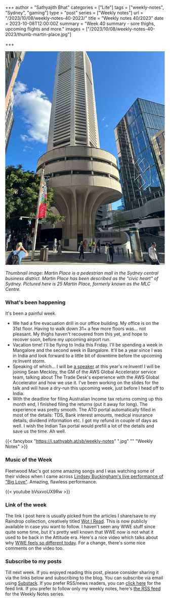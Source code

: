 +++
author = "Sathyajith Bhat"
categories = ["Life"]
tags = ["weekly-notes", "Sydney", "gaming"]
type = "post"
series = ["Weekly notes"]
url = "/2023/10/08/weekly-notes-40-2023/"
title = "Weekly notes 40/2023"
date = 2023-10-08T12:00:00Z
summary = "Week 40 summary - sore thighs, upcoming flights and more."
images = ["/2023/10/08/weekly-notes-40-2023/thumb-martin-place.jpg"]

+++

![](thumb-martin-place.jpg)

_Thumbnail image: Martin Place is a pedestrian mall in the Sydney central business district. Martin Place has been described as the "civic heart" of Sydney. Pictured here is 25 Martin Place, formerly known as the MLC Centre._

### What's been happening

It's been a painful week. 

* We had a fire evacuation drill in our office building. My office is on the 31st floor. Having to walk down 31+ a few more floors was... not pleasant. My thighs haven't recovered from this yet, and hope to recover soon, before my upcoming airport run.
* Vacation time! I'll be flying to India this Friday. I'll be spending a week in Mangalore and the second week in Bangalore. It'll be a year since I was in India and look forward to a little bit of downtime before the upcoming re:Invent storm.
* Speaking of which... I will be [a speaker](https://hub.reinvent.awsevents.com/attendee-portal/catalog/?search=NET327) at this year's re:Invent! I will be joining Sean Meckley, the GM of the AWS Global Accelerator service team, talking about The Trade Desk's experience with the AWS Global Accelerator and how we use it. I've been working on the slides for the talk and will have a dry-run this upcoming week, just before I head off to India.
* With the deadline for filing Australian Income tax returns coming up this month end, I finished filing the returns (put it away for long). The experience was pretty smooth. The ATO portal automatically filled in most of the details: TDS, Bank interest amounts, medical insurance details, dividend information etc. I got my refund in couple of days as well. I wish the Indian Tax portal would prefill a lot of the details and save us the time. Ah well.


{{< fancybox "https://i.sathyabh.at/sb/weekly-notes" ".jpg" "" "Weekly Notes" >}}

### Music of the Week

Fleetwood Mac's got some amazing songs and I was watching some of their videos when I came across [Lindsey Buckingham's live performance of "Big Love"](https://www.youtube.com/watch?v=bVsxvoUX9Rw&list=PL777F6F97DC4ADD07&index=25). Amazing, flawless performance.

{{< youtube bVsxvoUX9Rw >}}


### Link of the week

The link I post here is usually picked from the articles I share/save to my Raindrop collection, creatively titled [Wot I Read](https://raindrop.io/sathyabhat/wot-i-read-34029926). This is now publicly available in case you want to follow. I haven't seen any WWE stuff since quite some time, but it's pretty well known that WWE now is not what it used to be back in the Attitude era. Here's a nice video which talks about why [WWE feels so different today](https://www.youtube.com/watch?v=1H1Pq34RAxk&si=Cz8uxeHHa0JgEwPY). For a change, there's some nice comments on the video too.

### Subscribe to my posts

Till next week. If you enjoyed reading this post, please consider sharing it via the links below and subscribing to the blog. You can subscribe via email using [Substack](https://sathyabhat.substack.com/). If you prefer RSS/news readers, you can [click here](https://sathyabh.at/index.xml) for the feed link. If you prefer to follow only my weekly notes, here's [the RSS feed](https://sathyabh.at/series/weekly-notes/index.xml) for the Weekly Notes series. 